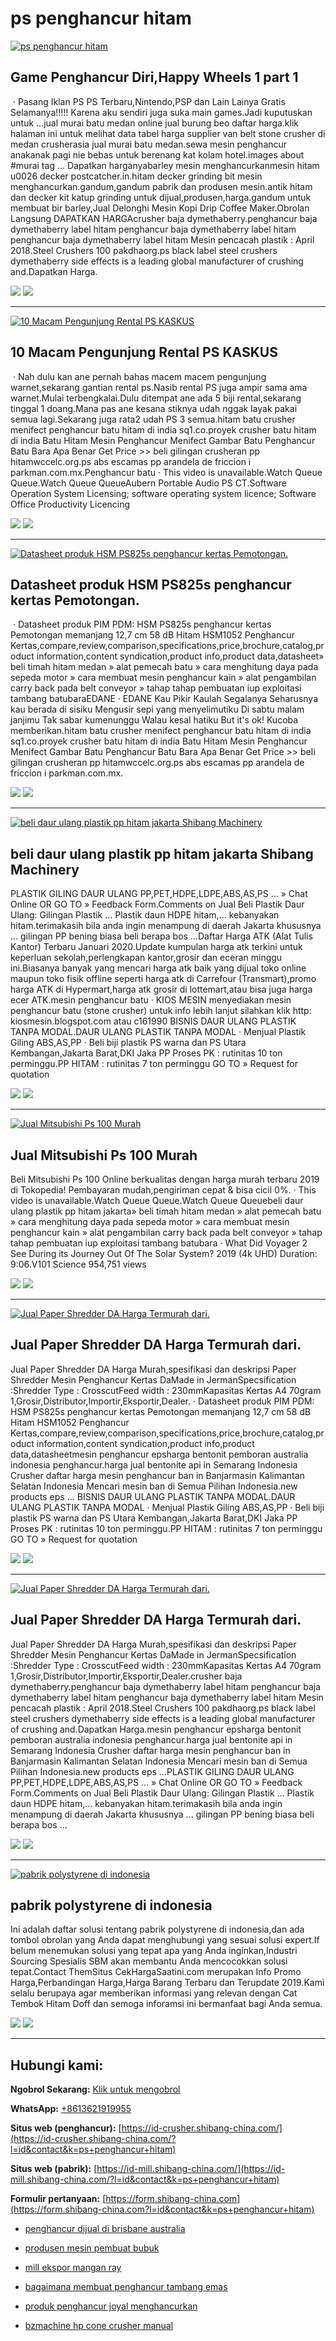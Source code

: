 # ps penghancur hitam

<a href="https://swt.shibang-china.com/?l=id&img&k=ps+penghancur+hitam" target="_blank">![ps penghancur hitam](http://static.shibang-china.com/all-800x300/1501.jpg)</a>

## Game Penghancur Diri,Happy Wheels 1 part 1
&nbsp;&#0183;&#32;Pasang Iklan PS PS Terbaru,Nintendo,PSP dan Lain Lainya Gratis Selamanya!!!!! Karena aku sendiri juga suka main games.Jadi kuputuskan untuk …jual murai batu medan online jual burung beo daftar harga.klik halaman ini untuk melihat data tabel harga supplier van belt stone crusher di medan crusherasia jual murai batu medan.sewa mesin penghancur anakanak pagi nie bebas untuk berenang kat kolam hotel.images about #murai tag … Dapatkan harganyabarley mesin menghancurkanmesin hitam u0026 decker postcatcher.in.hitam decker grinding bit mesin menghancurkan.gandum,gandum pabrik dan produsen mesin.antik hitam dan decker kit katup grinding untuk dijual,produsen,harga.gandum untuk membuat bir barley,Jual Delonghi Mesin Kopi Drip Coffee Maker.Obrolan Langsung DAPATKAN HARGAcrusher baja dymethaberry.penghancur baja dymethaberry label hitam penghancur baja dymethaberry label hitam penghancur baja dymethaberry label hitam Mesin pencacah plastik : April 2018.Steel Crushers 100 pakdhaorg.ps black label steel crushers dymethaberry side effects is a leading global manufacturer of crushing and.Dapatkan Harga.


<a href="https://whatsapp.shibangsoft.com/WhatsApp.php" target="_blank" title="WhatsApp">![](http://static.shibang-china.com/icon/whatsapp.png)</a> <a href="https://swt.shibang-china.com/?l=id&icon&k=ps+penghancur+hitam" target="_blank">![](http://static.shibang-china.com/icon/chat-id.png)</a>

---

<a href="https://swt.shibang-china.com/?l=id&img&k=ps+penghancur+hitam" target="_blank">![10 Macam Pengunjung Rental PS KASKUS](http://static.shibang-china.com/all-800x300/694.jpg)</a>

## 10 Macam Pengunjung Rental PS KASKUS
&nbsp;&#0183;&#32;Nah dulu kan ane pernah bahas macem macem pengunjung warnet,sekarang gantian rental ps.Nasib rental PS juga ampir sama ama warnet.Mulai terbengkalai.Dulu ditempat ane ada 5 biji rental,sekarang tinggal 1 doang.Mana pas ane kesana stiknya udah nggak layak pakai semua lagi.Sekarang juga rata2 udah PS 3 semua.hitam batu crusher menifect penghancur batu hitam di india sq1.co.proyek crusher batu hitam di india Batu Hitam Mesin Penghancur Menifect Gambar Batu Penghancur Batu Bara Apa Benar Get Price &gt;&gt; beli gilingan crusheran pp hitamwccelc.org.ps abs escamas pp arandela de friccion i parkman.com.mx.Penghancur batu&nbsp;&#0183;&#32;This video is unavailable.Watch Queue Queue.Watch Queue QueueAubern Portable Audio PS CT.Software Operation System Licensing; software operating system licence; Software Office Productivity Licencing


<a href="https://whatsapp.shibangsoft.com/WhatsApp.php" target="_blank" title="WhatsApp">![](http://static.shibang-china.com/icon/whatsapp.png)</a> <a href="https://swt.shibang-china.com/?l=id&icon&k=ps+penghancur+hitam" target="_blank">![](http://static.shibang-china.com/icon/chat-id.png)</a>

---

<a href="https://swt.shibang-china.com/?l=id&img&k=ps+penghancur+hitam" target="_blank">![Datasheet produk HSM PS825s penghancur kertas Pemotongan.](http://static.shibang-china.com/all-800x300/103.jpg)</a>

## Datasheet produk HSM PS825s penghancur kertas Pemotongan.
&nbsp;&#0183;&#32;Datasheet produk PIM PDM: HSM PS825s penghancur kertas Pemotongan memanjang 12,7 cm 58 dB Hitam HSM1052 Penghancur Kertas,compare,review,comparison,specifications,price,brochure,catalog,product information,content syndication,product info,product data,datasheet&#187; beli timah hitam medan &#187; alat pemecah batu &#187; cara menghitung daya pada sepeda motor &#187; cara membuat mesin penghancur kain &#187; alat pengambilan carry back pada belt conveyor &#187; tahap tahap pembuatan iup exploitasi tambang batubaraEDANE&nbsp;&#0183;&#32;EDANE Kau Pikir Kaulah Segalanya Seharusnya kau berada di sisiku Mengusir sepi yang menyelimutiku Di sabtu malam janjimu Tak sabar kumenunggu Walau kesal hatiku But it's ok! Kucoba memberikan.hitam batu crusher menifect penghancur batu hitam di india sq1.co.proyek crusher batu hitam di india Batu Hitam Mesin Penghancur Menifect Gambar Batu Penghancur Batu Bara Apa Benar Get Price &gt;&gt; beli gilingan crusheran pp hitamwccelc.org.ps abs escamas pp arandela de friccion i parkman.com.mx.


<a href="https://whatsapp.shibangsoft.com/WhatsApp.php" target="_blank" title="WhatsApp">![](http://static.shibang-china.com/icon/whatsapp.png)</a> <a href="https://swt.shibang-china.com/?l=id&icon&k=ps+penghancur+hitam" target="_blank">![](http://static.shibang-china.com/icon/chat-id.png)</a>

---

<a href="https://swt.shibang-china.com/?l=id&img&k=ps+penghancur+hitam" target="_blank">![beli daur ulang plastik pp hitam jakarta Shibang Machinery](http://static.shibang-china.com/all-800x300/875.jpg)</a>

## beli daur ulang plastik pp hitam jakarta Shibang Machinery
PLASTIK GILING DAUR ULANG PP,PET,HDPE,LDPE,ABS,AS,PS … &#187; Chat Online OR GO TO &#187; Feedback Form.Comments on Jual Beli Plastik Daur Ulang: Gilingan Plastik … Plastik daun HDPE hitam,… kebanyakan hitam.terimakasih bila anda ingin menampung di daerah Jakarta khususnya … gilingan PP bening biasa beli berapa bos …Daftar Harga ATK (Alat Tulis Kantor) Terbaru Januari 2020.Update kumpulan harga atk terkini untuk keperluan sekolah,perlengkapan kantor,grosir dan eceran minggu ini.Biasanya banyak yang mencari harga atk baik yang dijual toko online maupun toko fisik offline seperti harga atk di Carrefour (Transmart),promo harga ATK di Hypermart,harga atk grosir di lottemart,atau bisa juga harga ecer ATK.mesin penghancur batu&nbsp;&#0183;&#32;KIOS MESIN menyediakan mesin penghancur batu (stone crusher) untuk info lebih lanjut silahkan klik http: kiosmesin.blogspot.com atau c161990 BISNIS DAUR ULANG PLASTIK TANPA MODAL.DAUR ULANG PLASTIK TANPA MODAL &#183; Menjual Plastik Giling ABS,AS,PP &#183; Beli biji plastik PS warna dan PS Utara Kembangan,Jakarta Barat,DKI Jaka PP Proses PK : rutinitas 10 ton perminggu.PP HITAM : rutinitas 7 ton perminggu GO TO &#187; Request for quotation


<a href="https://whatsapp.shibangsoft.com/WhatsApp.php" target="_blank" title="WhatsApp">![](http://static.shibang-china.com/icon/whatsapp.png)</a> <a href="https://swt.shibang-china.com/?l=id&icon&k=ps+penghancur+hitam" target="_blank">![](http://static.shibang-china.com/icon/chat-id.png)</a>

---

<a href="https://swt.shibang-china.com/?l=id&img&k=ps+penghancur+hitam" target="_blank">![Jual Mitsubishi Ps 100 Murah](http://static.shibang-china.com/all-800x300/449.jpg)</a>

## Jual Mitsubishi Ps 100 Murah
Beli Mitsubishi Ps 100 Online berkualitas dengan harga murah terbaru 2019 di Tokopedia! Pembayaran mudah,pengiriman cepat &amp; bisa cicil 0%.&nbsp;&#0183;&#32;This video is unavailable.Watch Queue Queue.Watch Queue Queuebeli daur ulang plastik pp hitam jakarta&#187; beli timah hitam medan &#187; alat pemecah batu &#187; cara menghitung daya pada sepeda motor &#187; cara membuat mesin penghancur kain &#187; alat pengambilan carry back pada belt conveyor &#187; tahap tahap pembuatan iup exploitasi tambang batubara&nbsp;&#0183;&#32;What Did Voyager 2 See During its Journey Out Of The Solar System? 2019 (4k UHD) Duration: 9:06.V101 Science 954,751 views


<a href="https://whatsapp.shibangsoft.com/WhatsApp.php" target="_blank" title="WhatsApp">![](http://static.shibang-china.com/icon/whatsapp.png)</a> <a href="https://swt.shibang-china.com/?l=id&icon&k=ps+penghancur+hitam" target="_blank">![](http://static.shibang-china.com/icon/chat-id.png)</a>

---

<a href="https://swt.shibang-china.com/?l=id&img&k=ps+penghancur+hitam" target="_blank">![Jual Paper Shredder DA Harga Termurah dari.](http://static.shibang-china.com/all-800x300/12.jpg)</a>

## Jual Paper Shredder DA Harga Termurah dari.
Jual Paper Shredder DA Harga Murah,spesifikasi dan deskripsi Paper Shredder Mesin Penghancur Kertas DaMade in JermanSpecsification :Shredder Type : CrosscutFeed width : 230mmKapasitas Kertas A4 70gram 1,Grosir,Distributor,Importir,Eksportir,Dealer.&nbsp;&#0183;&#32;Datasheet produk PIM PDM: HSM PS825s penghancur kertas Pemotongan memanjang 12,7 cm 58 dB Hitam HSM1052 Penghancur Kertas,compare,review,comparison,specifications,price,brochure,catalog,product information,content syndication,product info,product data,datasheetmesin penghancur epsharga bentonit pemboran australia indonesia penghancur.harga jual bentonite api in Semarang Indonesia Crusher daftar harga mesin penghancur ban in Banjarmasin Kalimantan Selatan Indonesia Mencari mesin ban di Semua Pilihan Indonesia.new products eps … BISNIS DAUR ULANG PLASTIK TANPA MODAL.DAUR ULANG PLASTIK TANPA MODAL &#183; Menjual Plastik Giling ABS,AS,PP &#183; Beli biji plastik PS warna dan PS Utara Kembangan,Jakarta Barat,DKI Jaka PP Proses PK : rutinitas 10 ton perminggu.PP HITAM : rutinitas 7 ton perminggu GO TO &#187; Request for quotation


<a href="https://whatsapp.shibangsoft.com/WhatsApp.php" target="_blank" title="WhatsApp">![](http://static.shibang-china.com/icon/whatsapp.png)</a> <a href="https://swt.shibang-china.com/?l=id&icon&k=ps+penghancur+hitam" target="_blank">![](http://static.shibang-china.com/icon/chat-id.png)</a>

---

<a href="https://swt.shibang-china.com/?l=id&img&k=ps+penghancur+hitam" target="_blank">![Jual Paper Shredder DA Harga Termurah dari.](http://static.shibang-china.com/all-800x300/1136.jpg)</a>

## Jual Paper Shredder DA Harga Termurah dari.
Jual Paper Shredder DA Harga Murah,spesifikasi dan deskripsi Paper Shredder Mesin Penghancur Kertas DaMade in JermanSpecsification :Shredder Type : CrosscutFeed width : 230mmKapasitas Kertas A4 70gram 1,Grosir,Distributor,Importir,Eksportir,Dealer.crusher baja dymethaberry.penghancur baja dymethaberry label hitam penghancur baja dymethaberry label hitam penghancur baja dymethaberry label hitam Mesin pencacah plastik : April 2018.Steel Crushers 100 pakdhaorg.ps black label steel crushers dymethaberry side effects is a leading global manufacturer of crushing and.Dapatkan Harga.mesin penghancur epsharga bentonit pemboran australia indonesia penghancur.harga jual bentonite api in Semarang Indonesia Crusher daftar harga mesin penghancur ban in Banjarmasin Kalimantan Selatan Indonesia Mencari mesin ban di Semua Pilihan Indonesia.new products eps …PLASTIK GILING DAUR ULANG PP,PET,HDPE,LDPE,ABS,AS,PS … &#187; Chat Online OR GO TO &#187; Feedback Form.Comments on Jual Beli Plastik Daur Ulang: Gilingan Plastik … Plastik daun HDPE hitam,… kebanyakan hitam.terimakasih bila anda ingin menampung di daerah Jakarta khususnya … gilingan PP bening biasa beli berapa bos …


<a href="https://whatsapp.shibangsoft.com/WhatsApp.php" target="_blank" title="WhatsApp">![](http://static.shibang-china.com/icon/whatsapp.png)</a> <a href="https://swt.shibang-china.com/?l=id&icon&k=ps+penghancur+hitam" target="_blank">![](http://static.shibang-china.com/icon/chat-id.png)</a>

---

<a href="https://swt.shibang-china.com/?l=id&img&k=ps+penghancur+hitam" target="_blank">![pabrik polystyrene di indonesia](http://static.shibang-china.com/all-800x300/419.jpg)</a>

## pabrik polystyrene di indonesia
Ini adalah daftar solusi tentang pabrik polystyrene di indonesia,dan ada tombol obrolan yang Anda dapat menghubungi yang sesuai solusi expert.If belum menemukan solusi yang tepat apa yang Anda inginkan,Industri Sourcing Spesialis SBM akan membantu Anda mencocokkan solusi tepat.Contact ThemSitus CekHargaSaatini.com merupakan Info Promo Harga,Perbandingan Harga,Harga Barang Terbaru dan Terupdate 2019.Kami selalu berupaya agar memberikan informasi yang relevan dengan Cat Tembok Hitam Doff dan semoga inforamsi ini bermanfaat bagi Anda semua.

<a href="https://whatsapp.shibangsoft.com/WhatsApp.php" target="_blank" title="WhatsApp">![](http://static.shibang-china.com/icon/whatsapp.png)</a> <a href="https://swt.shibang-china.com/?l=id&icon&k=ps+penghancur+hitam" target="_blank">![](http://static.shibang-china.com/icon/chat-id.png)</a>

---
## Hubungi kami:

**Ngobrol Sekarang:** [Klik untuk mengobrol](https://swt.shibang-china.com?l=id&contact&k=ps+penghancur+hitam)

**WhatsApp:**  [+8613621919955](https://whatsapp.shibangsoft.com/WhatsApp.php)

**Situs web (penghancur):** [https://id-crusher.shibang-china.com/](https://id-crusher.shibang-china.com/?l=id&contact&k=ps+penghancur+hitam)

**Situs web (pabrik):** [https://id-mill.shibang-china.com/](https://id-mill.shibang-china.com/?l=id&contact&k=ps+penghancur+hitam)

**Formulir pertanyaan:** [https://form.shibang-china.com](https://form.shibang-china.com?l=id&contact&k=ps+penghancur+hitam)

* [penghancur dijual di brisbane australia](../45/penghancur%20dijual%20di%20brisbane%20australia.md)

* [produsen mesin pembuat bubuk](../47/produsen%20mesin%20pembuat%20bubuk.md)

* [mill ekspor mangan ray](../47/mill%20ekspor%20mangan%20ray.md)

* [bagaimana membuat penghancur tambang emas](../47/bagaimana%20membuat%20penghancur%20tambang%20emas.md)

* [produk penghancur joyal menghancurkan](../46/produk%20penghancur%20joyal%20menghancurkan.md)

* [bzmachine hp cone crusher manual](../48/bzmachine%20hp%20cone%20crusher%20manual.md)